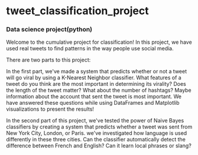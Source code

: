 # tweet_classification_project

### Data science project(python)

Welcome to the cumulative project for classification! In this project, we have used real tweets to find patterns in the way people use social media.

There are two parts to this project:

In the first part, we've made a system that predicts whether or not a tweet will go viral by using a K-Nearest Neighbor classifier. What features of a tweet do you think are the most important in determining its virality? Does the length of the tweet matter? What about the number of hashtags? Maybe information about the account that sent the tweet is most important. We have answered these questions while using DataFrames and Matplotlib visualizations to present the results!

In the second part of this project, we've tested the power of Naive Bayes classifiers by creating a system that predicts whether a tweet was sent from New York City, London, or Paris. we've investigated how language is used differently in these three cities. Can the classifier automatically detect the difference between French and English? Can it learn local phrases or slang?
